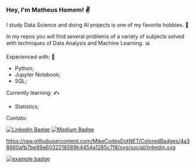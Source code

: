 ### Hey, I'm Matheus Homem! ✌

I study Data Science and doing AI projects is one of my favorite hobbies. 🤖

In my repos you will find several problems of a variety of subjects solved with techniques of Data Analysis and Machine Learning. 📊

Experienced with: 💪
 - Python;
 - Jupyter Notebook;
 - SQL;

Currently learning: ✍
 - Statistics;

Contato:

[![Linkedin Badge](https://img.shields.io/badge/-LinkedIn-blue?style=flat-square&logo=Linkedin&logoColor=white&link=https://www.linkedin.com/in/matheus-homem)](https://www.linkedin.com/in/matheus-homem)   [![Medium Badge](https://img.shields.io/badge/Medium-12100E?style=for-the-badge&logo=medium&logoColor=white&link=https://medium.com/@matheus.homem)](https://medium.com/@matheus.homem)


https://raw.githubusercontent.com/MikeCodesDotNET/ColoredBadges/4a38660afb7be89a6032218589b4454a1285c7f8/svg/social/linkedin.svg

<a href="#">
    <img src="help/badge1.svg" alt="example badge" style="vertical-align:top margin:6px 4px">
  </a>  


